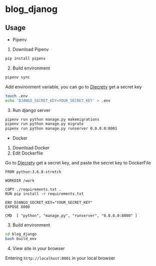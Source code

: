 # blog_djanog
## Usage
- Pipenv
1. Download Pipenv
```sh
pip install pipenv
```

2. Build environment
```sh
pipenv sync
```

Add environment variable, you can go to [Djecrety](https://djecrety.ir) get a secret key
```sh
touch .env
echo 'DJANGO_SECRET_KEY=YOUR_SECRET_KEY' > .env
```

3. Run django server
```sh
pipenv run python manage.py makemigrations
pipenv run python manage.py migrate
pipenv run python manage.py runserver 0.0.0.0:8001
```

- Docker

1. Download Docker
2. Edit Dockerfile

Go to [Djecrety](https://djecrety.ir) get a secret key, and paste the secret key to DockerFile
```docker
FROM python:3.6.8-stretch

WORKDIR /work

COPY ./requirements.txt .
RUN pip install -r requirements.txt

ENV DJANGO_SECRET_KEY="YOUR_SECRET_KEY"
EXPOSE 8000

CMD  [ "python", "manage.py", "runserver", "0.0.0.0:8000" ]
```

3. Build environment
```sh
cd blog_django
bash build_env
```

4. View site in your browser

Entering `http://localhost:8001` in your local browser